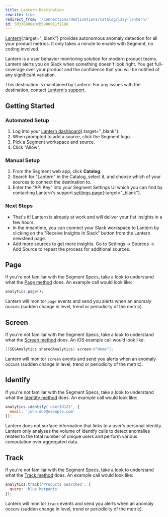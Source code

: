 ```yaml
---
title: Lantern Destination
rewrite: true
redirect_from: '/connections/destinations/catalog/lazy-lantern/'
id: 5d336888e0cb6900011f1188
---
```

[Lantern](https://lantern.so/?utm_source=segmentio&utm_medium=docs&utm_campaign=partners){:target="_blank”} provides autonomous anomaly detection for all your product metrics. It only takes a minute to enable with Segment, no coding involved.

Lantern is a user behavior monitoring solution for modern product teams. Lantern alerts you on Slack when something doesn't look right. You get full-coverage over your product and the confidence that you will be notified of any significant variation.

This destination is maintained by Lantern. For any issues with the destination, contact [Lantern's support](mailto:support@lantern.so).

## Getting Started



### Automated Setup
1. Log into your [Lantern dashboard](https://app.lantern.so){:target="_blank"}.
2. When prompted to add a source, click the Segment logo.
3. Pick a Segment workspace and source.
4. Click "Allow".

### Manual Setup

1. From the Segment web app, click **Catalog**.
2. Search for "Lantern" in the Catalog, select it, and choose which of your sources to connect the destination to.
3. Enter the "API Key" into your Segment Settings UI which you can find by contacting Lantern's support [settings page](https://app.lantern.so){:target="_blank"}.

### Next Steps
 - That's it! Lantern is already at work and will deliver your fist insights in a few hours.
 - In the meantime, you can connect your Slack workspace to Lantern by clicking on the "Receive Insights In Slack" button from the Lantern newsfeed page.
 - Add more sources to get more insights. Go to Settings -> Sources -> Add Source to repeat the process for additional sources.


## Page

If you're not familiar with the Segment Specs, take a look to understand what the [Page method](/docs/connections/spec/page/) does. An example call would look like:

```js
analytics.page();
```

Lantern will monitor `page` events and send you alerts when an anomaly occurs (sudden change in level, trend or periodicity of the metric).


## Screen

If you're not familiar with the Segment Specs, take a look to understand what the [Screen method](/docs/connections/spec/screen/) does. An iOS example call would look like:

```swift
[[SEGAnalytics sharedAnalytics] screen:@"Home"];
```

Lantern will monitor `screen` events and send you alerts when an anomaly occurs (sudden change in level, trend or periodicity of the metric).


## Identify

If you're not familiar with the Segment Specs, take a look to understand what the [Identify method](/docs/connections/spec/identify/) does. An example call would look like:

```js
analytics.identify('userId123', {
  email: 'john.doe@example.com'
});
```

Lantern does not surface information that links to a user's personal identity. Lantern only analyses the volume of identify calls to detect anomalies related to the total number of unique users and perform various computation over aggregated data.


## Track

If you're not familiar with the Segment Specs, take a look to understand what the [Track method](/docs/connections/spec/track/) does. An example call would look like:

```js
analytics.track('Products Searched', {
  query: 'blue hotpants'
});
```

Lantern will monitor `track` events and send you alerts when an anomaly occurs (sudden change in level, trend or periodicity of the metric).
